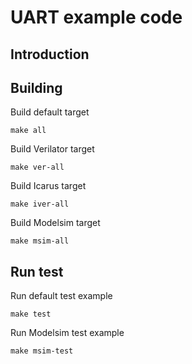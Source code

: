 # UART example code

## Introduction

## Building

Build default target
    
    make all
    
Build Verilator target
    
    make ver-all
    
Build Icarus target
    
    make iver-all
    
Build Modelsim target
    
    make msim-all

## Run test

Run default test example
    
    make test

Run Modelsim test example

    make msim-test


